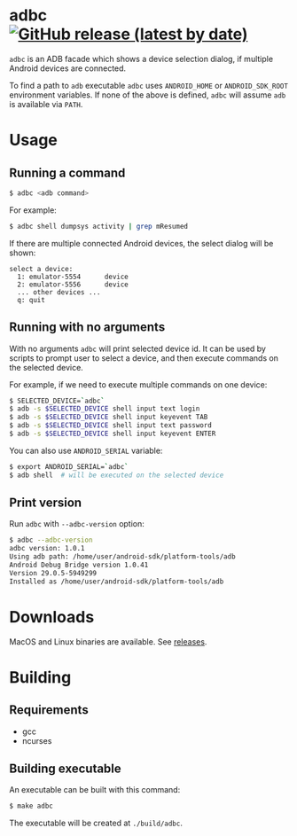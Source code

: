 # adbc [![GitHub release (latest by date)](https://img.shields.io/github/v/release/italankin/adbc)](https://github.com/italankin/adbc/releases/latest)

`adbc` is an ADB facade which shows a device selection dialog, if multiple Android devices are connected.

To find a path to `adb` executable `adbc` uses `ANDROID_HOME` or `ANDROID_SDK_ROOT` environment variables.
If none of the above is defined, `adbc` will assume `adb` is available via `PATH`.

# Usage

## Running a command

```sh
$ adbc <adb command>
```

For example:

```sh
$ adbc shell dumpsys activity | grep mResumed
```

If there are multiple connected Android devices, the select dialog will be shown:

```
select a device:
  1: emulator-5554      device
  2: emulator-5556      device
  ... other devices ...
  q: quit
```

## Running with no arguments

With no arguments `adbc` will print selected device id. It can be used by scripts to prompt user to select a device, and then execute commands on the selected device.

For example, if we need to execute multiple commands on one device:

```sh
$ SELECTED_DEVICE=`adbc`
$ adb -s $SELECTED_DEVICE shell input text login
$ adb -s $SELECTED_DEVICE shell input keyevent TAB
$ adb -s $SELECTED_DEVICE shell input text password
$ adb -s $SELECTED_DEVICE shell input keyevent ENTER
```

You can also use `ANDROID_SERIAL` variable:

```sh
$ export ANDROID_SERIAL=`adbc`
$ adb shell  # will be executed on the selected device
```

## Print version

Run `adbc` with `--adbc-version` option:

```sh
$ adbc --adbc-version
adbc version: 1.0.1
Using adb path: /home/user/android-sdk/platform-tools/adb
Android Debug Bridge version 1.0.41
Version 29.0.5-5949299
Installed as /home/user/android-sdk/platform-tools/adb
```

# Downloads

MacOS and Linux binaries are available. See [releases](https://github.com/italankin/adbc/releases/latest).

# Building

## Requirements

* gcc
* ncurses

## Building executable

An executable can be built with this command:

```sh
$ make adbc
```

The executable will be created at `./build/adbc`.
